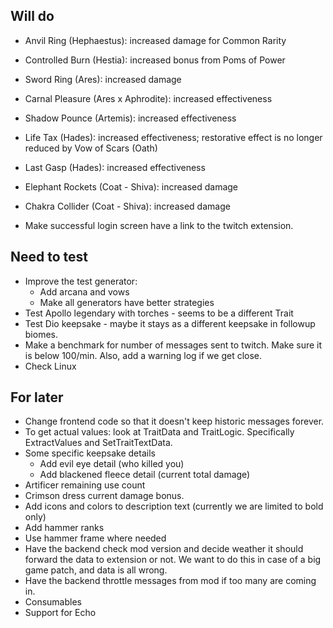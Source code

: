 ## Will do

- Anvil Ring (Hephaestus): increased damage for Common Rarity
- Controlled Burn (Hestia): increased bonus from Poms of Power
- Sword Ring (Ares): increased damage
- Carnal Pleasure (Ares x Aphrodite): increased effectiveness
- Shadow Pounce (Artemis): increased effectiveness
- Life Tax (Hades): increased effectiveness; restorative effect is no longer reduced by Vow of Scars (Oath)
- Last Gasp (Hades): increased effectiveness
- Elephant Rockets (Coat - Shiva): increased damage
- Chakra Collider (Coat - Shiva): increased damage

- Make successful login screen have a link to the twitch extension.

## Need to test

- Improve the test generator:
  - Add arcana and vows
  - Make all generators have better strategies
- Test Apollo legendary with torches - seems to be a different Trait
- Test Dio keepsake - maybe it stays as a different keepsake in followup biomes.
- Make a benchmark for number of messages sent to twitch. Make sure it is below 100/min. Also, add a warning log if we get close.
- Check Linux

## For later

- Change frontend code so that it doesn't keep historic messages forever.
- To get actual values: look at TraitData and TraitLogic. Specifically ExtractValues and SetTraitTextData.
- Some specific keepsake details
  - Add evil eye detail (who killed you)
  - Add blackened fleece detail (current total damage)
- Artificer remaining use count
- Crimson dress current damage bonus.
- Add icons and colors to description text (currently we are limited to bold only)
- Add hammer ranks
- Use hammer frame where needed
- Have the backend check mod version and decide weather it should forward the data to extension or not. We want to do this in case of a big game patch, and data is all wrong.
- Have the backend throttle messages from mod if too many are coming in.
- Consumables
- Support for Echo
